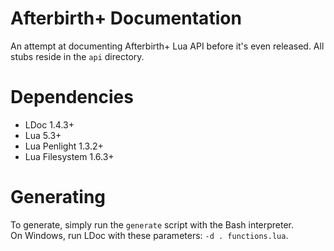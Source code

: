# Afterbirth+ Documentation
An attempt at documenting Afterbirth+ Lua API before it's even released.
All stubs reside in the `api` directory.

# Dependencies
* LDoc 1.4.3+
* Lua 5.3+
* Lua Penlight 1.3.2+
* Lua Filesystem 1.6.3+

# Generating
To generate, simply run the `generate` script with the Bash interpreter.  
On Windows, run LDoc with these parameters: `-d . functions.lua`.
